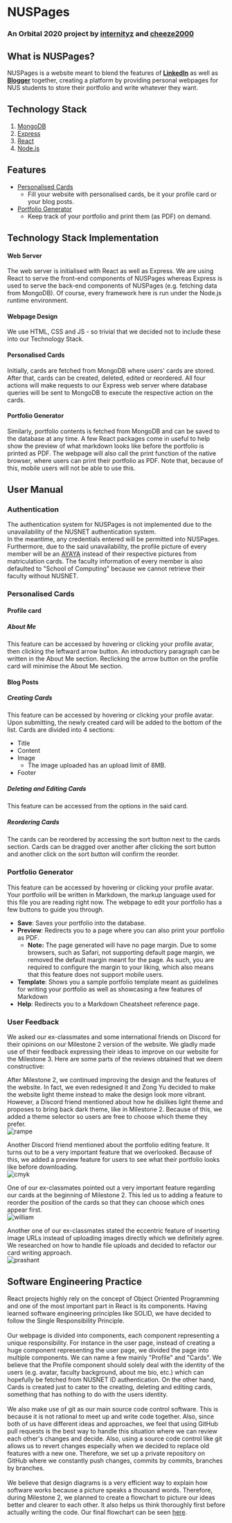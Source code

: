 # NUSPages
### An Orbital 2020 project by [internityz](https://github.com/internityz) and [cheeze2000](https://github.com/cheeze2000)

## What is NUSPages?
NUSPages is a website meant to blend the features of [**LinkedIn**](https://www.linkedin.com/) as well as [**Blogger**](https://www.blogger.com/about/) together, creating a platform by providing personal webpages for NUS students to store their portfolio and write whatever they want.

## Technology Stack
1. [MongoDB](https://www.mongodb.com/)
2. [Express](http://expressjs.com/)
3. [React](https://reactjs.org/)
4. [Node.js](https://nodejs.org/)

## Features
- [Personalised Cards](#personalised-cards)
  - Fill your website with personalised cards, be it your profile card or your blog posts.
- [Portfolio Generator](#portfolio-generator)
  - Keep track of your portfolio and print them (as PDF) on demand.

## Technology Stack Implementation
#### Web Server
The web server is initialised with React as well as Express. We are using React to serve the front-end components of NUSPages whereas Express is used to serve the back-end components of NUSPages (e.g. fetching data from MongoDB). Of course, every framework here is run under the Node.js runtime environment.

#### Webpage Design
We use HTML, CSS and JS - so trivial that we decided not to include these into our Technology Stack.

#### Personalised Cards
Initially, cards are fetched from MongoDB where users' cards are stored. After that, cards can be created, deleted, edited or reordered. All four actions will make requests to our Express web server where database queries will be sent to MongoDB to execute the respective action on the cards.

#### Portfolio Generator
Similarly, portfolio contents is fetched from MongoDB and can be saved to the database at any time. A few React packages come in useful to help show the preview of what markdown looks like before the portfolio is printed as PDF. The webpage will also call the print function of the native browser, where users can print their portfolio as PDF. Note that, because of this, mobile users will not be able to use this.

## User Manual
### Authentication
The authentication system for NUSPages is not implemented due to the unavailability of the NUSNET authentication system. \
In the meantime, any credentials entered will be permitted into NUSPages. \
Furthermore, due to the said unavailability, the profile picture of every member will be an [AYAYA](https://www.frankerfacez.com/emoticon/162146-AYAYA) instead of their respective pictures from matriculation cards. The faculty information of every member is also defaulted to "School of Computing" because we cannot retrieve their faculty without NUSNET.

### Personalised Cards
#### Profile card
##### About Me
This feature can be accessed by hovering or clicking your profile avatar, then clicking the leftward arrow button. An introductiory paragraph can be written in the About Me section. Reclicking the arrow button on the profile card will minimise the About Me section.

#### Blog Posts
##### Creating Cards
This feature can be accessed by hovering or clicking your profile avatar. Upon submitting, the newly created card will be added to the bottom of the list. Cards are divided into 4 sections:
- Title
- Content
- Image
  - The image uploaded has an upload limit of 8MB.
- Footer

##### Deleting and Editing Cards
This feature can be accessed from the options in the said card.

##### Reordering Cards
The cards can be reordered by accessing the sort button next to the cards section. Cards can be dragged over another after clicking the sort button and another click on the sort button will confirm the reorder.

### Portfolio Generator
This feature can be accessed by hovering or clicking your profile avatar. Your portfolio will be written in Markdown, the markup language used for this file you are reading right now. The webpage to edit your portfolio has a few buttons to guide you through.
- **Save**: Saves your portfolio into the database.
- **Preview**: Redirects you to a page where you can also print your portfolio as PDF.
  - **Note:** The page generated will have no page margin. Due to some browsers, such as Safari, not supporting default page margin, we removed the default margin meant for the page. As such, you are required to configure the margin to your liking, which also means that this feature does not support mobile users.
- **Template**: Shows you a sample portfolio template meant as guidelines for writing your portfolio as well as showcasing a few features of Markdown
- **Help**: Redirects you to a Markdown Cheatsheet reference page.

### User Feedback
We asked our ex-classmates and some international friends on Discord for their opinions on our Milestone 2 version of the website. We gladly made use of their feedback expressing their ideas to improve on our website for the Milestone 3. Here are some parts of the reviews obtained that we deem constructive:

After Milestone 2, we continued improving the design and the features of the website. In fact, we even redesigned it and Zong Yu decided to make the website light theme instead to make the design look more vibrant. However, a Discord friend mentioned about how he dislikes light theme and proposes to bring back dark theme, like in Milestone 2. Because of this, we added a theme selector so users are free to choose which theme they prefer. \
![rampe](https://cdn.discordapp.com/attachments/687552705144684558/736939345780670464/unknown.png)

Another Discord friend mentioned about the portfolio editing feature. It turns out to be a very important feature that we overlooked. Because of this, we added a preview feature for users to see what their portfolio looks like before downloading. \
![cmyk](https://cdn.discordapp.com/attachments/687552705144684558/736945086100668416/unknown.png)

One of our ex-classmates pointed out a very important feature regarding our cards at the beginning of Milestone 2. This led us to adding a feature to reorder the position of the cards so that they can choose which ones appear first. \
![william](https://cdn.discordapp.com/attachments/687552705144684558/736950689422508123/unknown.png)

Another one of our ex-classmates stated the eccentric feature of inserting image URLs instead of uploading images directly which we definitely agree. We researched on how to handle file uploads and decided to refactor our card writing approach. \
![prashant](https://cdn.discordapp.com/attachments/687552705144684558/736953822148296734/unknown.png)

## Software Engineering Practice
React projects highly rely on the concept of Object Oriented Programming and one of the most important part in React is its components. Having learned software engineering principles like SOLID, we have decided to follow the Single Responsibility Principle. \
\
Our webpage is divided into components, each component representing a unique responsibility. For instance in the user page, instead of creating a huge component representing the user page, we divided the page into multiple components. We can name a few mainly "Profile" and "Cards". We believe that the Profile component should solely deal with the identity of the users (e.g. avatar, faculty background, about me bio, etc.) which can hopefully be fetched from NUSNET ID authentication. On the other hand, Cards is created just to cater to the creating, deleting and editing cards, something that has nothing to do with the users identity. \
\
We also make use of git as our main source code control software. This is because it is not rational to meet up and write code together. Also, since both of us have different ideas and approaches, we feel that using GitHub pull requests is the best way to handle this situation where we can review each other's changes and decide. Also, using a source code control like git allows us to revert changes especially when we decided to replace old features with a new one. Therefore, we set up a private repository on GitHub where we constantly push changes, commits by commits, branches by branches. \
\
We believe that design diagrams is a very efficient way to explain how software works because a picture speaks a thousand words. Therefore, during Milestone 2, we planned to create a flowchart to picture our ideas better and clearer to each other. It also helps us think thoroughly first before actually writing the code. Our final flowchart can be seen [here](https://cdn.discordapp.com/attachments/437471715975757834/737320273199628419/unknown.png).

